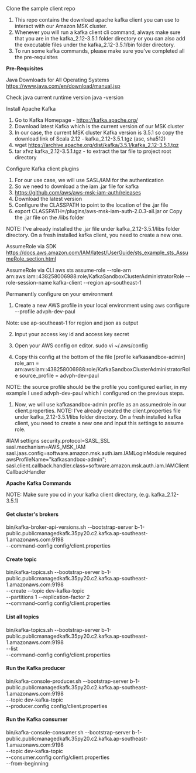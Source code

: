 Clone the sample client repo
1. This repo contains the download apache kafka client you can use to interact with our Amazon MSK cluster.
2. Whenever you will run a kafka client cli command, always make sure that you are in the kafka_2.12-3.5.1 folder directory or you can also add the executable files under the kafka_2.12-3.5.1/bin folder directory.
3. To run some kafka commands, please make sure you've completed all the pre-requisites

**Pre-Requisites**

Java Downloads for All Operating Systems
https://www.java.com/en/download/manual.jsp

Check java current runtime version
java -version

Install Apache Kafka
1. Go to Kafka Homepage - https://kafka.apache.org/
2. Download latest Kafka which is the current version of our MSK cluster
3. In our case, the current MSK cluster Kafka version is 3.5.1 so copy the download link of Scala 2.12  - kafka_2.12-3.5.1.tgz (asc, sha512)
4. wget https://archive.apache.org/dist/kafka/3.5.1/kafka_2.12-3.5.1.tgz
5. tar xfvz kafka_2.12-3.5.1.tgz - to extract the tar file to project root directory

Configure Kafka client plugins
1. For our use case, we will use SASL/IAM for the authentication
2. So we need to download a the iam .jar file for kafka
3. https://github.com/aws/aws-msk-iam-auth/releases
4. Download the latest version
5. Configure the CLASSPATH to point to the location of the .jar file
6. export CLASSPATH=/plugins/aws-msk-iam-auth-2.0.3-all.jar or Copy the .jar file on the /libs folder

NOTE: I've already installed the .jar file under kafka_2.12-3.5.1/libs folder directory. On a fresh installed kafka client, you need to create a new one.

AssumeRole via SDK
https://docs.aws.amazon.com/IAM/latest/UserGuide/sts_example_sts_AssumeRole_section.html

AssumeRole via CLI
aws sts assume-role --role-arn arn:aws:iam::438258006988:role/KafkaSandboxClusterAdministratorRole --role-session-name kafka-client --region ap-southeast-1

Permanently configure on your environment

1. Create a new AWS profile in your local environment using
aws configure --profile advph-dev-paul

Note: use ap-southeast-1 for region and json as output

2. Input your access key id and access key secret

3. Open your AWS config on editor.
sudo vi ~/.aws/config

4. Copy this config at the bottom of the file
[profile kafkasandbox-admin]
role_arn = arn:aws:iam::438258006988:role/KafkaSandboxClusterAdministratorRole
source_profile = advph-dev-paul

NOTE: the source profile should be the profile you configured earlier, in my example I used advph-dev-paul which I configured on the previous steps.

1. Now, we will use kafkasandbox-admin profile as an assumedrole in our client.properties. NOTE: I've already created the client.properties file under kafka_2.12-3.5.1/libs folder directory. On a fresh installed kafka client, you need to create a new one and input this settings to assume role.

#IAM settigns
security.protocol=SASL_SSL
sasl.mechanism=AWS_MSK_IAM
sasl.jaas.config=software.amazon.msk.auth.iam.IAMLoginModule required awsProfileName="kafkasandbox-admin";
sasl.client.callback.handler.class=software.amazon.msk.auth.iam.IAMClientCallbackHandler

**Apache Kafka Commands**

NOTE: Make sure you cd in your kafka client directory, (e.g. kafka_2.12-3.5.1)

#### Get cluster's brokers
bin/kafka-broker-api-versions.sh --bootstrap-server b-1-public.publicmanagedkafk.35py20.c2.kafka.ap-southeast-1.amazonaws.com:9198 \
--command-config config/client.properties

#### Create topic
bin/kafka-topics.sh --bootstrap-server b-1-public.publicmanagedkafk.35py20.c2.kafka.ap-southeast-1.amazonaws.com:9198 \
--create --topic dev-kafka-topic \
--partitions 1 --replication-factor 2 \
--command-config config/client.properties

#### List all topics
bin/kafka-topics.sh --bootstrap-server b-1-public.publicmanagedkafk.35py20.c2.kafka.ap-southeast-1.amazonaws.com:9198 \
--list \
--command-config config/client.properties

#### Run the Kafka producer
bin/kafka-console-producer.sh --bootstrap-server b-1-public.publicmanagedkafk.35py20.c2.kafka.ap-southeast-1.amazonaws.com:9198 \
--topic dev-kafka-topic \
--producer.config config/client.properties

#### Run the Kafka consumer
bin/kafka-console-consumer.sh --bootstrap-server b-1-public.publicmanagedkafk.35py20.c2.kafka.ap-southeast-1.amazonaws.com:9198 \
--topic dev-kafka-topic \
--consumer.config config/client.properties \
--from-beginning